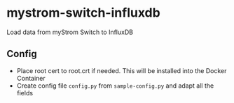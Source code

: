 # mystrom-switch-influxdb
Load data from myStrom Switch to InfluxDB

## Config

- Place root cert to root.crt if needed. This will be installed into the Docker Container
- Create config file `config.py` from `sample-config.py` and adapt all the fields